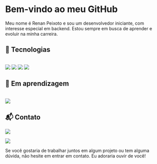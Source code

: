 # Bem-vindo ao meu GitHub

Meu nome é Renan Peixoto e sou um desenvolvedor iniciante, com interesse especial em backend. Estou sempre em busca de aprender e evoluir na minha carreira.

## 🔨 Tecnologias

<div style="display: inline_block"><br>

<img src="https://img.shields.io/badge/JavaScript-F7DF1E?style=for-the-badge&logo=javascript&logoColor=black">
<img src="https://img.shields.io/badge/TypeScript-007ACC?style=for-the-badge&logo=typescript&logoColor=white">
<img src="https://img.shields.io/badge/HTML5-E34F26?style=for-the-badge&logo=html5&logoColor=white">
<img src="https://img.shields.io/badge/CSS-239120?&style=for-the-badge&logo=css3&logoColor=white">
</div>



## 🌱 Em aprendizagem

<div style="display: inline_block"><br>
<img src="https://img.shields.io/badge/Java-ED8B00?style=for-the-badge&logo=openjdk&logoColor=white">

</div>

## 📬 Contato



<a href="https://www.linkedin.com/in/renan-peixoto-9aa77b108/" target="_blank"><img src="https://img.shields.io/badge/-LinkedIn-%230077B5?style=for-the-badge&logo=linkedin&logoColor=white" target="_blank"></a> 

<a href = "mailto:renan2.peixoto@gmail.com"><img src="https://img.shields.io/badge/-Gmail-%23333?style=for-the-badge&logo=gmail&logoColor=white" target="_blank"></a>



Se você gostaria de trabalhar juntos em algum projeto ou tem alguma dúvida, não hesite em entrar em contato. Eu adoraria ouvir de você!
